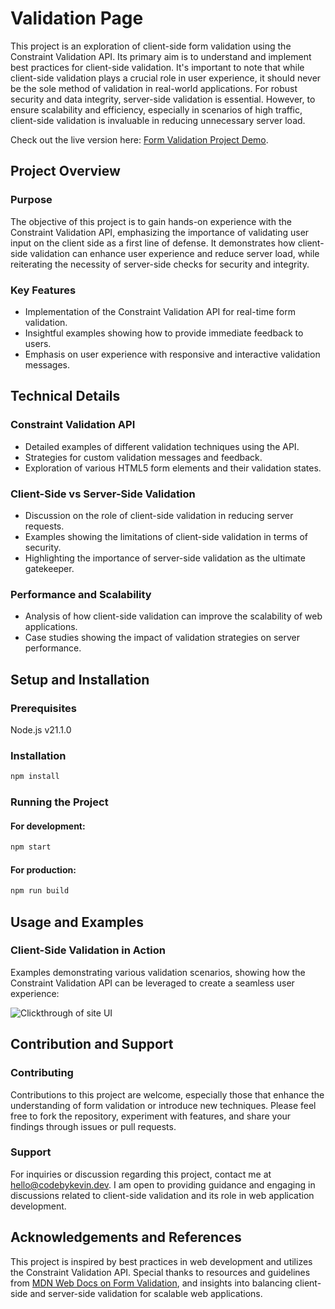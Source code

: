 # Validation Page

This project is an exploration of client-side form validation using the Constraint Validation API. Its primary aim is to understand and implement best practices for client-side validation. It's important to note that while client-side validation plays a crucial role in user experience, it should never be the sole method of validation in real-world applications. For robust security and data integrity, server-side validation is essential. However, to ensure scalability and efficiency, especially in scenarios of high traffic, client-side validation is invaluable in reducing unnecessary server load.

Check out the live version here: [Form Validation Project Demo](https://kevinweejh.github.io/validation/).


## Project Overview

### Purpose

The objective of this project is to gain hands-on experience with the Constraint Validation API, emphasizing the importance of validating user input on the client side as a first line of defense. It demonstrates how client-side validation can enhance user experience and reduce server load, while reiterating the necessity of server-side checks for security and integrity.

### Key Features

- Implementation of the Constraint Validation API for real-time form validation.
- Insightful examples showing how to provide immediate feedback to users.
- Emphasis on user experience with responsive and interactive validation messages.

## Technical Details

### Constraint Validation API

- Detailed examples of different validation techniques using the API.
- Strategies for custom validation messages and feedback.
- Exploration of various HTML5 form elements and their validation states.

### Client-Side vs Server-Side Validation

- Discussion on the role of client-side validation in reducing server requests.
- Examples showing the limitations of client-side validation in terms of security.
- Highlighting the importance of server-side validation as the ultimate gatekeeper.

### Performance and Scalability

- Analysis of how client-side validation can improve the scalability of web applications.
- Case studies showing the impact of validation strategies on server performance.

## Setup and Installation

### Prerequisites

Node.js v21.1.0

### Installation

```bash
npm install
```

### Running the Project

#### For development:

```bash
npm start
```

#### For production:

```bash
npm run build
```

## Usage and Examples

### Client-Side Validation in Action

Examples demonstrating various validation scenarios, showing how the Constraint Validation API can be leveraged to create a seamless user experience: 


![Clickthrough of site UI](src/siteClickthrough.gif)

## Contribution and Support

### Contributing

Contributions to this project are welcome, especially those that enhance the understanding of form validation or introduce new techniques. Please feel free to fork the repository, experiment with features, and share your findings through issues or pull requests.

### Support

For inquiries or discussion regarding this project, contact me at [hello@codebykevin.dev](mailto:hello@codebykevin.dev). I am open to providing guidance and engaging in discussions related to client-side validation and its role in web application development.

## Acknowledgements and References

This project is inspired by best practices in web development and utilizes the Constraint Validation API. Special thanks to resources and guidelines from [MDN Web Docs on Form Validation](https://developer.mozilla.org/en-US/docs/Learn/Forms/Form_validation#validating_forms_using_javascript), and insights into balancing client-side and server-side validation for scalable web applications.